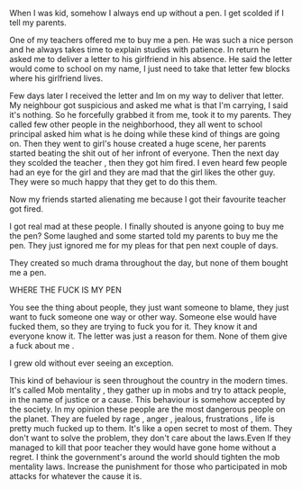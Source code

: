 When I was kid, somehow I always end up without a pen. I get scolded if I tell my parents. 

One of my teachers offered me to buy me a pen. He was such a nice person and he always takes time to explain studies with patience. In return he asked me to deliver a letter to his girlfriend in his absence. He said the letter would come to school on my name, I just need to take that letter few blocks where his girlfriend lives.

Few days later I received the letter and Im on my way to deliver that letter. My neighbour got suspicious and  asked me what is that I'm carrying, I said it's nothing. So he forcefully grabbed it from me, took it to my parents. They called few other people in the neighborhood, they all went to school principal asked him what is he doing while these kind of things are going on. Then they went to girl's house created a huge scene, her parents started beating the shit out of her infront of everyone. Then the next day they scolded the teacher , then they got him fired. 
I even heard few people had an eye for the girl and they are mad that the girl likes the other guy. They were so much happy that they get to do this them.

Now my friends started alienating me because I got their favourite teacher got fired. 

I got real mad at these people.
I finally shouted is anyone going to buy me the pen? Some laughed and some started told my parents to buy me the pen. They just ignored me for my pleas for that pen next couple of days.

They created so much drama throughout the day, but none of them bought me a pen. 

WHERE THE FUCK IS MY PEN

You see the thing about people, they just want someone to blame, they just want to fuck someone one way or other way. Someone else would have fucked them, so they are trying to fuck you for it. They know it and everyone know it. The letter was just a reason for them. None of them give a fuck about me .

I grew old without ever seeing an exception.

This kind of behaviour is seen throughout the country in the modern times. It's called Mob mentality , they gather up in mobs and try to attack people, in the name of justice or a cause. This behaviour is somehow accepted by the society. In my opinion these people are the most dangerous people on the planet. They are fueled by rage , anger , jealous, frustrations , life is pretty much fucked up to them. It's like a open secret to most of them. 
They don't want to solve the problem, they don't care about the laws.Even If they managed to kill that poor teacher they would have gone home without a regret. I think the government's around the world should tighten the mob mentality laws. Increase the punishment for those who participated in mob attacks for whatever the cause it is.